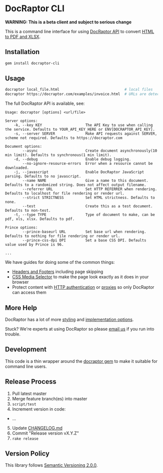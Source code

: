 # DocRaptor CLI

**WARNING: This is a beta client and subject to serious change**

This is a command line interface for using [DocRaptor API](https://docraptor.com/documentation) to convert [HTML to PDF and XLSX](https://docraptor.com).


## Installation

```bash
gem install docraptor-cli
```


## Usage

```bash
docraptor local_file.html                              # local files
docraptor https://docraptor.com/examples/invoice.html  # URLs are detected by prefix
```

The full DocRaptor API is available, see:

```
Usage: docraptor [options] <url/file>

Server options:
    -k, --key KEY                    The API Key to use when calling the service. Defaults to YOUR_API_KEY_HERE or ENV[DOCRAPTOR_API_KEY].
    -s, --server SERVER              Make API requests against SERVER, scheme not required. Defaults to https://docraptor.com

Document options:
        --async                      Create document asynchronously(10 min limit). Defaults to synchronous(1 min limit).
    -d, --debug                      Enable debug logging.
        --no-ignore-resource-errors  Error when a resource cannot be downloaded.
    -j, --javascript                 Enable DocRaptor JavaScript parsing. Defaults to no javascript.
        --name NAME                  Give a name to this document. Defaults to a randomized string. Does not affect output filename.
        --referrer URL               Set HTTP REFERRER when rendering. Defaults to localhost for file rendering or render url.
        --strict STRICTNESS          Set HTML strictness. Defaults to none.
        --test                       Create this as a test document. Defaults to non-test.
    -t, --type TYPE                  Type of document to make, can be pdf, xls, xlsx. Defaults to pdf.

Prince options:
        --prince-baseurl URL         Set base url when rendering. Defaults to nothing for file rendering or render url.
        --prince-css-dpi DPI         Set a base CSS DPI. Defaults value used by Prince is 96.

...
```



We have guides for doing some of the common things:

* [Headers and Footers](https://docraptor.com/documentation/style#pdf-headers-footers) including page skipping
* [CSS Media Selector](https://docraptor.com/documentation/api#api_basic_pdf) to make the page look exactly as it does in your browser
* Protect content with [HTTP authentication](https://docraptor.com/documentation/api#api_http_user) or [proxies](https://docraptor.com/documentation/api#api_http_proxy) so only DocRaptor can access them


## More Help

DocRaptor has a lot of more [styling](https://docraptor.com/documentation/style) and [implementation options](https://docraptor.com/documentation/api).

Stuck? We're experts at using DocRaptor so please [email us](mailto:support@docraptor.com) if you run into trouble.


## Development

This code is a thin wrapper around the [docraptor gem](https://github.com/docraptor/docraptor-ruby) to make it suitable for command line users.


## Release Process

1. Pull latest master
2. Merge feature branch(es) into master
3. `script/test`
4. Increment version in code:
  - ...
5. Update [CHANGELOG.md](CHANGELOG.md)
6. Commit "Release version vX.Y.Z"
7. `rake release`


## Version Policy

This library follows [Semantic Versioning 2.0.0](http://semver.org).
